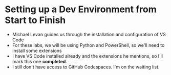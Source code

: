 # Setting up a Dev Environment from Start to Finish

- Michael Levan guides us through the installation and configuration of VS Code
- For these labs, we will be using Python and PowerShell, so we'll need to install some extensions
- I have VS Code installed already and the extensions he mentions, so I'll mark this one **completed**.
- I still don't have access to GitHub Codespaces. I'm on the waiting list.

